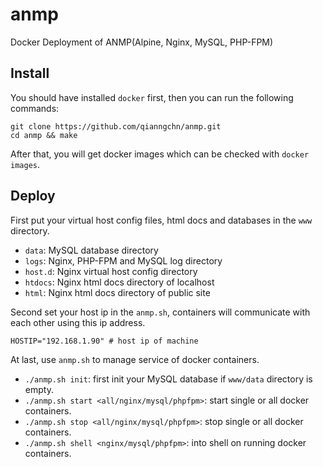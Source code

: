 # anmp
Docker Deployment of ANMP(Alpine, Nginx, MySQL, PHP-FPM)

## Install
You should have installed `docker` first, then you can run the following commands:

    git clone https://github.com/qianngchn/anmp.git
    cd anmp && make

After that, you will get docker images which can be checked with `docker images`.

## Deploy
First put your virtual host config files, html docs and databases in the `www` directory.

* `data`: MySQL database directory
* `logs`: Nginx, PHP-FPM and MySQL log directory
* `host.d`: Nginx virtual host config directory
* `htdocs`: Nginx html docs directory of localhost
* `html`: Nginx html docs directory of public site

Second set your host ip in the `anmp.sh`, containers will communicate with each other using this ip address.

    HOSTIP="192.168.1.90" # host ip of machine

At last, use `anmp.sh` to manage service of docker containers.

* `./anmp.sh init`: first init your MySQL database if `www/data` directory is empty.
* `./anmp.sh start <all/nginx/mysql/phpfpm>`: start single or all docker containers.
* `./anmp.sh stop <all/nginx/mysql/phpfpm>`: stop single or all docker containers.
* `./anmp.sh shell <nginx/mysql/phpfpm>`: into shell on running docker containers.
